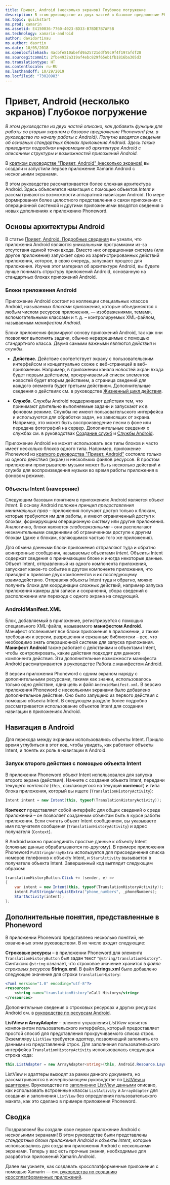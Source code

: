 ```yaml
---
title: Привет, Android (несколько экранов) Глубокое погружение
description: В этом руководстве из двух частей в базовое предложение Phoneword (созданное в руководстве по началу работы с Android) добавляется функционал для работы со вторым экраном. Попутно вводятся сведения об основных стандартных блоках приложения Android. Здесь также приводится более подробная информация об архитектуре Android, позволяющая лучше понять структуру и функциональные возможности приложения Android.
ms.topic: quickstart
ms.prod: xamarin
ms.assetid: E4150036-7760-4023-BD33-B7BDE7B7AF5B
ms.technology: xamarin-android
author: davidortinau
ms.author: daortin
ms.date: 10/05/2018
ms.openlocfilehash: 4acbfe810abefd9a25721ddf59c9f4f197afdf28
ms.sourcegitcommit: 2fbe4932a319af4ebc829f65eb1fb1816ba305d3
ms.translationtype: HT
ms.contentlocale: ru-RU
ms.lasthandoff: 10/29/2019
ms.locfileid: "73020983"
---
```

# <a name="hello-android-multiscreen-deep-dive"></a>Привет, Android (несколько экранов) Глубокое погружение

_В этом руководстве из двух частей описано, как добавить функции для работы со вторым экраном в базовое предложение Phoneword (см. в руководство по началу работы с Android). Попутно вводятся сведения об основных стандартных блоках приложения Android. Здесь также приводится подробная информация об архитектуре Android с описанием структуры и возможностей приложений Android._

В [кратком руководстве "Привет, Android" (несколько экранов)](~/android/get-started/hello-android-multiscreen/hello-android-multiscreen-quickstart.md) вы создали и запустили первое приложение Xamarin.Android с несколькими экранами.

В этом руководстве рассматривается более сложная архитектура Android. Здесь объясняется навигация с помощью объектов *Intent* и рассматриваются возможности аппаратной навигации Android. По мере формирования более целостного представления о связи приложения с операционной системой и другими приложениями вводятся сведения о новых дополнениях к приложению Phoneword.

## <a name="android-architecture-basics"></a>Основы архитектуры Android

В статье [Привет, Android. Подробные сведения](~/android/get-started/hello-android/hello-android-deepdive.md) вы узнали, что приложения Android являются уникальными программами из-за отсутствия единой точки входа. Вместо них операционная система (или другое приложение) запускает одно из зарегистрированных действий приложения, которое, в свою очередь, запускает процесс для приложения. Изучив этот материал об архитектуре Android, вы будете лучше понимать структуру приложений Android, основанную на стандартных блоках приложений Android.

### <a name="android-application-building-blocks"></a>Блоки приложения Android

Приложение Android состоит из коллекции специальных классов Android, называемых *блоками приложения*, которые объединяются с любым числом ресурсов приложения, — изображениями, темами, вспомогательными классами и т. д. &ndash; контролируемых XML-файлом, называемым *манифестом Android*.

Блоки приложения формируют основу приложений Android, так как они позволяют выполнять задачи, обычно неразрешимые с помощью стандартного класса. Двумя самыми важными являются _действия_ и _службы_.

- **Действие.** Действие соответствует экрану с пользовательским интерфейсом и концептуально схоже с веб-страницей в веб-приложении. Например, в приложении канала новостей экран входа будет первым действием, прокручиваемый список элементов новостей будет вторым действием, а страница сведений для каждого элемента будет третьим действием. Дополнительные сведения о действиях см. в руководстве [Жизненный цикл действия](~/android/app-fundamentals/activity-lifecycle/index.md).

- **Служба.** Службы Android поддерживают действия тем, что принимают длительно выполняемые задачи и запускают их в фоновом режиме. Службы не имеют пользовательского интерфейса и используются для обработки задач, не зависящих от экрана. Например, это может быть воспроизведение песни в фоне или передача фотографий на сервер. Дополнительные сведения о службах см. в руководствах [Создание служб](~/android/app-fundamentals/services/index.md) и [Службы Android](~/android/app-fundamentals/services/index.md).

Приложение Android не может использовать все типы блоков и часто имеет несколько блоков одного типа. Например, приложение Phoneword из [краткого руководства "Привет, Android"](~/android/get-started/hello-android/hello-android-quickstart.md) состояло только из одного действия (экран) и нескольких файлов ресурсов. В простом приложении проигрывателя музыки может быть несколько действий и служба для воспроизведения музыки во время работы приложения в фоновом режиме.

### <a name="intents"></a>Объекты Intent (намерение)

Следующим базовым понятием в приложениях Android является объект *Intent*.
В основу Android положен *принцип предоставления минимальных прав* &ndash; приложения получают доступ только к блокам, которые требуются им для работы, и имеют ограниченный доступ к блокам, формирующим операционную систему или другие приложения. Аналогично, блоки являются *слабосвязанными* &ndash; они располагают незначительными сведениями об ограниченном доступе к другим блокам (даже к блокам, являющимся частью того же приложения).

Для обмена данными блоки приложения отправляют туда и обратно асинхронные сообщения, называемые объектами *Intent*. Объекты Intent содержат сведения о принимающем блоке и иногда некоторые данные. Объект Intent, отправленный из одного компонента приложения, запускает какое-то событие в другом компоненте приложения, что приводит к привязке двух компонентов и их последующему взаимодействию. Отправляя объекты Intent туда и обратно, можно получить блоки для координации сложных действий, например запуска приложения камеры для записи и сохранения, сбора сведений о расположении или переходе с одного экрана на следующий.

### <a name="androidmanifestxml"></a>AndroidManifest.XML

Блок, добавляемый в приложение, регистрируется с помощью специального XML-файла, называемого **манифестом Android**. Манифест отслеживает все блоки приложения в приложении, а также требования к версии, разрешения и связанные библиотеки &ndash; все, что необходимо знать операционной системе для запуска приложения. **Манифест Android** также работает с действиями и объектами Intent, чтобы контролировать, какие действия подходят для данного компонента действия. Эти дополнительные возможности манифеста Android рассматриваются в руководстве [Работа с манифестом Android](~/android/platform/android-manifest.md).

В версии приложения Phoneword с одним экраном наряду с дополнительными ресурсами, такими как значки, использовалось только одно действие, одна цель и файл `AndroidManifest.xml`. В версию приложения Phoneword с несколькими экранами было добавлено дополнительное действие. Оно было запущено из первого действия с помощью объекта Intent. В следующем разделе более подробно рассматривается использование объектов Intent для создания навигации в приложениях Android.

## <a name="android-navigation"></a>Навигация в Android

Для перехода между экранами использовались объекты Intent. Пришло время углубиться в этот код, чтобы увидеть, как работают объекты Intent, и понять их роль в навигации в Android.

### <a name="launching-a-second-activity-with-an-intent"></a>Запуск второго действия с помощью объекта Intent

В приложении Phoneword объект Intent использовался для запуска второго экрана (действия). Начните с создания объекта Intent, передачи текущего *контекста* (`this`, ссылающегося на текущий **контекст**) и типа блока приложения, который вы ищете (`TranslationHistoryActivity`):

```csharp
Intent intent = new Intent(this, typeof(TranslationHistoryActivity));
```

**Контекст** представляет собой интерфейс для общих сведений о среде приложений &ndash; он позволяет созданным объектам быть в курсе работы приложения. Если считать объект Intent сообщением, вы указываете имя получателя сообщения (`TranslationHistoryActivity`) и адрес получателя (`Context`).

В Android можно присоединять простые данные к объекту Intent (сложные данные обрабатываются по-другому). В примере приложения Phoneword `PutStringArrayExtra` используется для присоединения списка номеров телефонов к объекту Intent, и `StartActivity` вызывается в получателе объекта Intent. Завершенный код выглядит следующим образом:

```csharp
translationHistoryButton.Click += (sender, e) =>
{
    var intent = new Intent(this, typeof(TranslationHistoryActivity));
    intent.PutStringArrayListExtra("phone_numbers", _phoneNumbers);
    StartActivity(intent);
};
```

## <a name="additional-concepts-introduced-in-phoneword"></a>Дополнительные понятия, представленные в Phoneword

В приложении Phoneword представлено несколько понятий, не охваченных этим руководством. В их число входят следующие:

**Строковые ресурсы** &ndash; в приложении Phoneword для элемента `TranslationHistoryButton` был задан текст `"@string/translationHistory"`. Синтаксис `@string` означает, что строковое значение хранится в _файле строковых ресурсов_ **Strings.xml**. В файл **Strings.xml** было добавлено следующее значение для строки `translationHistory`:

```xml
<?xml version="1.0" encoding="utf-8"?>
<resources>
    <string name="translationHistory">Call History</string>
</resources>
```

Дополнительные сведения о строковых ресурсах и других ресурсах Android см. в [руководстве по ресурсам Android](~/android/app-fundamentals/resources-in-android/index.md).

**ListView и ArrayAdapter** &ndash; элемент управления _ListView_ является компонентом пользовательского интерфейса, который предоставляет простой способ для представления прокручиваемого списка строк. Экземпляру `ListView` требуется _адаптер_, позволяющий заполнять его данными из представлений строк. Для заполнения пользовательского интерфейса `TranslationHistoryActivity` использовалась следующая строка кода:

```csharp
this.ListAdapter = new ArrayAdapter<string>(this, Android.Resource.Layout.SimpleListItem1, phoneNumbers);
```

ListView и адаптеры выходят за рамки данного документа, но рассматриваются в исчерпывающем руководстве по [ListView и адаптерам](~/android/user-interface/layouts/list-view/index.md).
Вруководстве по [заполнению ListView данными](~/android/user-interface/layouts/list-view/populating.md) описано, как использовать встроенные классы `ListActivity` и `ArrayAdapter` для создания и заполнения `ListView` без определения пользовательского макета, как это сделано в примере приложения Phoneword.

## <a name="summary"></a>Сводка

Поздравляем! Вы создали свое первое приложение Android с несколькими экранами! В этом руководстве были представлены *стандартные блоки приложения Android* и *объекты Intent*, которые использовались для создания приложения Android с несколькими экранами. Теперь у вас есть прочные знания, необходимые для разработки приложений Xamarin.Android.

Далее вы узнаете, как создавать кроссплатформенные приложения с помощью Xamarin — см. [руководства по созданию кроссплатформенных приложений](~/cross-platform/app-fundamentals/building-cross-platform-applications/index.md).
